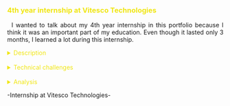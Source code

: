 <h3 style="color: #f0e613">4th year internship at Vitesco Technologies</h3>

<p style="text-indent: 2%; text-align: justify;">
    I wanted to talk about my 4th year internship in this portfolio because I think it was an important part of my education. Even though it lasted only 3 months, I learned a lot during this internship.
</p>
<details>
    <summary style="color: #f0e613">Description</summary>
    <figure style="text-align: center">
        <img src="https://github.com/ALievre/5ISS_Portfolio/blob/main/public/images/vitesco_material.jpg?raw=true"
            title="My equipment"
            height="200">
        <figcaption>My equipment</figcaption>
    </figure>
    <figure style="text-align: center">
        <img src="https://github.com/ALievre/5ISS_Portfolio/blob/main/public/images/vitesco_Configuration.png?raw=true"
            title="System configuration"
            height="200">
        <img src="https://github.com/ALievre/5ISS_Portfolio/blob/main/public/images/vitesco_Panel_Summary.png?raw=true"
            title="Summary of the panels"
            height="200">
        <figcaption>The system's configuration and summary</figcaption>
    </figure>
    <figure style="text-align: center">
        <img src="https://github.com/ALievre/5ISS_Portfolio/blob/main/public/images/vitesco_Final_Panel_NFC.png?raw=true"
            title="NFC Panel"
            height="200">
        <img src="https://github.com/ALievre/5ISS_Portfolio/blob/main/public/images/vitesco_Final_Panel_SFD.png?raw=true"
            title="SFD Panel"
            height="200">
        <img src="https://github.com/ALievre/5ISS_Portfolio/blob/main/public/images/vitesco_Final_Panel_SFD_Simplified.png?raw=true"
            title="Simplified SFD Panel"
            height="200">
        <figcaption>My panels</figcaption>
    </figure>
    <p style="text-indent: 2%; margin-left: 2%; text-align: justify;">
        I did my internship at Vitesco Technologies within the Mechatronic Sensor Module (MSM) where Vitesco is developing Door Handle Sensor (DHS). The product is based on the CANoe communication network. In addition, many tests must be carried out to guarantee the correct functioning of the product. During this internship, my goal was to collect the testing needs of the DHS project and to use the CANoe tool to develop a generic interface while providing a library that can be used by future projects. My work was deconstructed into different steps: 
    </p>
    <p style="margin-left: 10%; text-align: justify;">
        1. &emsp; Familiarize with existing technologies (capacitive sensor / BLE/ NFC) and with the CANoe software. <br><br>
        2. &emsp; Collect the project needs and read the documentation to understand what was expected of my work. <br><br>
        3. &emsp; Normalize the already existing code. <br><br>
        4. &emsp; Develop the modules based on CAPL and create panels to test the NFC. They needed this panel to test the NFC protocol quickly without having to modify the code each time. <br><br>
        5. &emsp; Upgrade the routine control SFD UDS panel. <br><br>
        6. &emsp; Perform the tests and training. <br><br>
        7. &emsp; Present my work to the team. <br><br>
    </p>
    <p style="text-indent: 2%; margin-left: 2%; text-align: justify;">
        <b>Why CANoe?</b> This software can emulate the sensor's interface on a vehicle. It makes it possible to develop, test and analyze individual ECU or a network of ECU.
    </p>
    <p style="text-indent: 2%; margin-left: 2%; text-align: justify;">
        <b>NFC:</b> NFC or Near-Field Communication is a proximity-based wireless communication standard.
    </p>
    <p style="text-indent: 2%; margin-left: 2%; text-align: justify;">
        <b>SFD:</b>  SFD, Security Fahrzeug Diagnosis, means Vehicle Diagnosis Protection. It is the procedure recovering a certified token to use UDS services.
    </p>
    <p style="text-indent: 2%; margin-left: 2%; text-align: justify;">
        <b>UDS:</b> UDS or Unified Diagnostic Services is a communication protocol used for ECU diagnosis, debugging and configuration.
    </p>
    <p style="margin-left: 2%; text-align: justify;">
        You can find my poster on the following link:
        <a style="color: #f0e613" href="https://github.com/ALievre/5ISS_Portfolio/blob/main/public/files/vitesco_poster.pdf">Internship Poster</a>
        <br>
        You can find presentation here:
        <a style="color: #f0e613" href="https://github.com/ALievre/5ISS_Portfolio/blob/main/public/files/vitesco_slides.pdf">Internship Presentation</a>
    </p>
</details>
<br>
<details>
    <summary style="color: #f0e613">Technical challenges</summary>
    <p style="text-indent: 2%; margin-left: 2%; text-align: justify;">
        I faced multiple challenges during this internship, but I succeeded to overcome them all. That is what was satisfying about this internship.
    </p>
    <p style="text-indent: 2%; margin-left: 2%; text-align: justify;">
        The first challenge was to arrive in the middle of a project. It took me some time to get familiar with the goals of this project, the equipment used, and the code already written. But with a lot of research, by reading the documentation and questioning my tutors.
    </p>
    <p style="text-indent: 2%; margin-left: 2%; text-align: justify;">
        Another challenge was to understand the technologies used: CAN networks, NFC protocols, etc. Like the first challenge, I resolve my problem the same way.
    </p>
    <p style="text-indent: 2%; margin-left: 2%; text-align: justify;">
        The biggest challenge was to learn how to use the CANoe software. This is a very complete and complex software that emulates the CAN network of a vehicle. It also allows the creation of controls panels and tests. Due to its complexity, it took me a long time to understand how to manipulate it.
    </p>
</details>
<br>
<details>
    <summary style="color: #f0e613">Analysis</summary>
    <p>
        During this internship, I had the opportunity to do and experiment a lot of things:
    </p>
    <ul>
        <li>Discovery of the CANoe software</li>
        <li>Development of programming skills (CAPL)</li>
        <li>Familiarization to design and UI</li>
        <li>Engineer approach to problem solving and using code already written</li>
        <li>Adaptability to an already started project</li>
        <li>Understanding the needs of the team</li>
        <li>Reflection to answer these needs</li>
        <li>Creativity and autonomy with requirement specifications</li>
        <li>Teamwork and synthesis capability to present the results</li>
        <li>Overview of a large company</li>
    </ul>
</details>

<p>-Internship at Vitesco Technologies-</p>